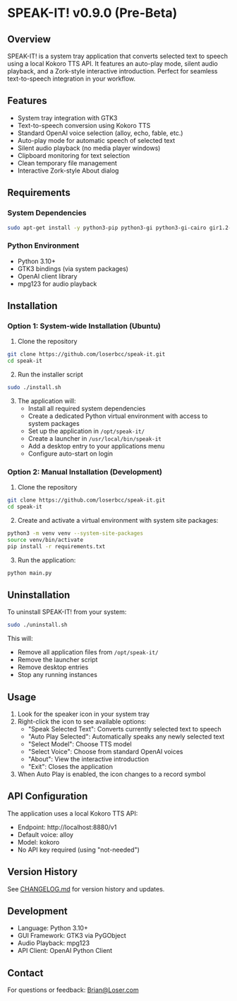 # SPEAK-IT! v0.9.0 (Pre-Beta)

## Overview
SPEAK-IT! is a system tray application that converts selected text to speech using a local Kokoro TTS API. It features an auto-play mode, silent audio playback, and a Zork-style interactive introduction. Perfect for seamless text-to-speech integration in your workflow.

## Features
- System tray integration with GTK3
- Text-to-speech conversion using Kokoro TTS
- Standard OpenAI voice selection (alloy, echo, fable, etc.)
- Auto-play mode for automatic speech of selected text
- Silent audio playback (no media player windows)
- Clipboard monitoring for text selection
- Clean temporary file management
- Interactive Zork-style About dialog

## Requirements
### System Dependencies
```bash
sudo apt-get install -y python3-pip python3-gi python3-gi-cairo gir1.2-gtk-3.0 mpg123 python3-venv
```

### Python Environment
- Python 3.10+
- GTK3 bindings (via system packages)
- OpenAI client library
- mpg123 for audio playback

## Installation

### Option 1: System-wide Installation (Ubuntu)
1. Clone the repository
```bash
git clone https://github.com/loserbcc/speak-it.git
cd speak-it
```

2. Run the installer script
```bash
sudo ./install.sh
```

3. The application will:
   - Install all required system dependencies
   - Create a dedicated Python virtual environment with access to system packages
   - Set up the application in `/opt/speak-it/`
   - Create a launcher in `/usr/local/bin/speak-it`
   - Add a desktop entry to your applications menu
   - Configure auto-start on login

### Option 2: Manual Installation (Development)
1. Clone the repository
```bash
git clone https://github.com/loserbcc/speak-it.git
cd speak-it
```

2. Create and activate a virtual environment with system site packages:
```bash
python3 -m venv venv --system-site-packages
source venv/bin/activate
pip install -r requirements.txt
```

3. Run the application:
```bash
python main.py
```

## Uninstallation
To uninstall SPEAK-IT! from your system:

```bash
sudo ./uninstall.sh
```

This will:
- Remove all application files from `/opt/speak-it/`
- Remove the launcher script
- Remove desktop entries
- Stop any running instances

## Usage
1. Look for the speaker icon in your system tray
2. Right-click the icon to see available options:
   - "Speak Selected Text": Converts currently selected text to speech
   - "Auto Play Selected": Automatically speaks any newly selected text
   - "Select Model": Choose TTS model
   - "Select Voice": Choose from standard OpenAI voices
   - "About": View the interactive introduction
   - "Exit": Closes the application
3. When Auto Play is enabled, the icon changes to a record symbol

## API Configuration
The application uses a local Kokoro TTS API:
- Endpoint: http://localhost:8880/v1
- Default voice: alloy
- Model: kokoro
- No API key required (using "not-needed")

## Version History
See [CHANGELOG.md](CHANGELOG.md) for version history and updates.

## Development
- Language: Python 3.10+
- GUI Framework: GTK3 via PyGObject
- Audio Playback: mpg123
- API Client: OpenAI Python Client

## Contact
For questions or feedback: Brian@Loser.com
